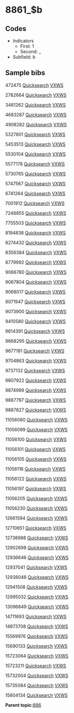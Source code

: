 # 8861\_$b

## Codes

-   Indicators
    -   First: 1
    -   Second: \_
-   Subfield: b

## Sample bibs

472475 [Quicksearch](https://search.library.yale.edu/catalog/472475) [VXWS](http://prodorbis.library.yale.edu:7014/vxws/GetHoldingsService?bibId=472475)

2782664 [Quicksearch](https://search.library.yale.edu/catalog/2782664) [VXWS](http://prodorbis.library.yale.edu:7014/vxws/GetHoldingsService?bibId=2782664)

3461262 [Quicksearch](https://search.library.yale.edu/catalog/3461262) [VXWS](http://prodorbis.library.yale.edu:7014/vxws/GetHoldingsService?bibId=3461262)

4683287 [Quicksearch](https://search.library.yale.edu/catalog/4683287) [VXWS](http://prodorbis.library.yale.edu:7014/vxws/GetHoldingsService?bibId=4683287)

4908282 [Quicksearch](https://search.library.yale.edu/catalog/4908282) [VXWS](http://prodorbis.library.yale.edu:7014/vxws/GetHoldingsService?bibId=4908282)

5327801 [Quicksearch](https://search.library.yale.edu/catalog/5327801) [VXWS](http://prodorbis.library.yale.edu:7014/vxws/GetHoldingsService?bibId=5327801)

5453513 [Quicksearch](https://search.library.yale.edu/catalog/5453513) [VXWS](http://prodorbis.library.yale.edu:7014/vxws/GetHoldingsService?bibId=5453513)

5530104 [Quicksearch](https://search.library.yale.edu/catalog/5530104) [VXWS](http://prodorbis.library.yale.edu:7014/vxws/GetHoldingsService?bibId=5530104)

5577178 [Quicksearch](https://search.library.yale.edu/catalog/5577178) [VXWS](http://prodorbis.library.yale.edu:7014/vxws/GetHoldingsService?bibId=5577178)

5730765 [Quicksearch](https://search.library.yale.edu/catalog/5730765) [VXWS](http://prodorbis.library.yale.edu:7014/vxws/GetHoldingsService?bibId=5730765)

5747567 [Quicksearch](https://search.library.yale.edu/catalog/5747567) [VXWS](http://prodorbis.library.yale.edu:7014/vxws/GetHoldingsService?bibId=5747567)

6741264 [Quicksearch](https://search.library.yale.edu/catalog/6741264) [VXWS](http://prodorbis.library.yale.edu:7014/vxws/GetHoldingsService?bibId=6741264)

7001912 [Quicksearch](https://search.library.yale.edu/catalog/7001912) [VXWS](http://prodorbis.library.yale.edu:7014/vxws/GetHoldingsService?bibId=7001912)

7248855 [Quicksearch](https://search.library.yale.edu/catalog/7248855) [VXWS](http://prodorbis.library.yale.edu:7014/vxws/GetHoldingsService?bibId=7248855)

7755503 [Quicksearch](https://search.library.yale.edu/catalog/7755503) [VXWS](http://prodorbis.library.yale.edu:7014/vxws/GetHoldingsService?bibId=7755503)

8194838 [Quicksearch](https://search.library.yale.edu/catalog/8194838) [VXWS](http://prodorbis.library.yale.edu:7014/vxws/GetHoldingsService?bibId=8194838)

8274432 [Quicksearch](https://search.library.yale.edu/catalog/8274432) [VXWS](http://prodorbis.library.yale.edu:7014/vxws/GetHoldingsService?bibId=8274432)

8356384 [Quicksearch](https://search.library.yale.edu/catalog/8356384) [VXWS](http://prodorbis.library.yale.edu:7014/vxws/GetHoldingsService?bibId=8356384)

8779992 [Quicksearch](https://search.library.yale.edu/catalog/8779992) [VXWS](http://prodorbis.library.yale.edu:7014/vxws/GetHoldingsService?bibId=8779992)

9066780 [Quicksearch](https://search.library.yale.edu/catalog/9066780) [VXWS](http://prodorbis.library.yale.edu:7014/vxws/GetHoldingsService?bibId=9066780)

9067804 [Quicksearch](https://search.library.yale.edu/catalog/9067804) [VXWS](http://prodorbis.library.yale.edu:7014/vxws/GetHoldingsService?bibId=9067804)

9068017 [Quicksearch](https://search.library.yale.edu/catalog/9068017) [VXWS](http://prodorbis.library.yale.edu:7014/vxws/GetHoldingsService?bibId=9068017)

9071947 [Quicksearch](https://search.library.yale.edu/catalog/9071947) [VXWS](http://prodorbis.library.yale.edu:7014/vxws/GetHoldingsService?bibId=9071947)

9073900 [Quicksearch](https://search.library.yale.edu/catalog/9073900) [VXWS](http://prodorbis.library.yale.edu:7014/vxws/GetHoldingsService?bibId=9073900)

9410580 [Quicksearch](https://search.library.yale.edu/catalog/9410580) [VXWS](http://prodorbis.library.yale.edu:7014/vxws/GetHoldingsService?bibId=9410580)

9614391 [Quicksearch](https://search.library.yale.edu/catalog/9614391) [VXWS](http://prodorbis.library.yale.edu:7014/vxws/GetHoldingsService?bibId=9614391)

9668295 [Quicksearch](https://search.library.yale.edu/catalog/9668295) [VXWS](http://prodorbis.library.yale.edu:7014/vxws/GetHoldingsService?bibId=9668295)

9677181 [Quicksearch](https://search.library.yale.edu/catalog/9677181) [VXWS](http://prodorbis.library.yale.edu:7014/vxws/GetHoldingsService?bibId=9677181)

9704863 [Quicksearch](https://search.library.yale.edu/catalog/9704863) [VXWS](http://prodorbis.library.yale.edu:7014/vxws/GetHoldingsService?bibId=9704863)

9737132 [Quicksearch](https://search.library.yale.edu/catalog/9737132) [VXWS](http://prodorbis.library.yale.edu:7014/vxws/GetHoldingsService?bibId=9737132)

9807922 [Quicksearch](https://search.library.yale.edu/catalog/9807922) [VXWS](http://prodorbis.library.yale.edu:7014/vxws/GetHoldingsService?bibId=9807922)

9874989 [Quicksearch](https://search.library.yale.edu/catalog/9874989) [VXWS](http://prodorbis.library.yale.edu:7014/vxws/GetHoldingsService?bibId=9874989)

9887797 [Quicksearch](https://search.library.yale.edu/catalog/9887797) [VXWS](http://prodorbis.library.yale.edu:7014/vxws/GetHoldingsService?bibId=9887797)

9887827 [Quicksearch](https://search.library.yale.edu/catalog/9887827) [VXWS](http://prodorbis.library.yale.edu:7014/vxws/GetHoldingsService?bibId=9887827)

11056080 [Quicksearch](https://search.library.yale.edu/catalog/11056080) [VXWS](http://prodorbis.library.yale.edu:7014/vxws/GetHoldingsService?bibId=11056080)

11056099 [Quicksearch](https://search.library.yale.edu/catalog/11056099) [VXWS](http://prodorbis.library.yale.edu:7014/vxws/GetHoldingsService?bibId=11056099)

11056100 [Quicksearch](https://search.library.yale.edu/catalog/11056100) [VXWS](http://prodorbis.library.yale.edu:7014/vxws/GetHoldingsService?bibId=11056100)

11056101 [Quicksearch](https://search.library.yale.edu/catalog/11056101) [VXWS](http://prodorbis.library.yale.edu:7014/vxws/GetHoldingsService?bibId=11056101)

11056105 [Quicksearch](https://search.library.yale.edu/catalog/11056105) [VXWS](http://prodorbis.library.yale.edu:7014/vxws/GetHoldingsService?bibId=11056105)

11056116 [Quicksearch](https://search.library.yale.edu/catalog/11056116) [VXWS](http://prodorbis.library.yale.edu:7014/vxws/GetHoldingsService?bibId=11056116)

11056122 [Quicksearch](https://search.library.yale.edu/catalog/11056122) [VXWS](http://prodorbis.library.yale.edu:7014/vxws/GetHoldingsService?bibId=11056122)

11056197 [Quicksearch](https://search.library.yale.edu/catalog/11056197) [VXWS](http://prodorbis.library.yale.edu:7014/vxws/GetHoldingsService?bibId=11056197)

11056205 [Quicksearch](https://search.library.yale.edu/catalog/11056205) [VXWS](http://prodorbis.library.yale.edu:7014/vxws/GetHoldingsService?bibId=11056205)

11056230 [Quicksearch](https://search.library.yale.edu/catalog/11056230) [VXWS](http://prodorbis.library.yale.edu:7014/vxws/GetHoldingsService?bibId=11056230)

12661594 [Quicksearch](https://search.library.yale.edu/catalog/12661594) [VXWS](http://prodorbis.library.yale.edu:7014/vxws/GetHoldingsService?bibId=12661594)

12710651 [Quicksearch](https://search.library.yale.edu/catalog/12710651) [VXWS](http://prodorbis.library.yale.edu:7014/vxws/GetHoldingsService?bibId=12710651)

12738988 [Quicksearch](https://search.library.yale.edu/catalog/12738988) [VXWS](http://prodorbis.library.yale.edu:7014/vxws/GetHoldingsService?bibId=12738988)

12902698 [Quicksearch](https://search.library.yale.edu/catalog/12902698) [VXWS](http://prodorbis.library.yale.edu:7014/vxws/GetHoldingsService?bibId=12902698)

12936646 [Quicksearch](https://search.library.yale.edu/catalog/12936646) [VXWS](http://prodorbis.library.yale.edu:7014/vxws/GetHoldingsService?bibId=12936646)

12937041 [Quicksearch](https://search.library.yale.edu/catalog/12937041) [VXWS](http://prodorbis.library.yale.edu:7014/vxws/GetHoldingsService?bibId=12937041)

12938048 [Quicksearch](https://search.library.yale.edu/catalog/12938048) [VXWS](http://prodorbis.library.yale.edu:7014/vxws/GetHoldingsService?bibId=12938048)

12941508 [Quicksearch](https://search.library.yale.edu/catalog/12941508) [VXWS](http://prodorbis.library.yale.edu:7014/vxws/GetHoldingsService?bibId=12941508)

12995032 [Quicksearch](https://search.library.yale.edu/catalog/12995032) [VXWS](http://prodorbis.library.yale.edu:7014/vxws/GetHoldingsService?bibId=12995032)

13096849 [Quicksearch](https://search.library.yale.edu/catalog/13096849) [VXWS](http://prodorbis.library.yale.edu:7014/vxws/GetHoldingsService?bibId=13096849)

14711693 [Quicksearch](https://search.library.yale.edu/catalog/14711693) [VXWS](http://prodorbis.library.yale.edu:7014/vxws/GetHoldingsService?bibId=14711693)

14873708 [Quicksearch](https://search.library.yale.edu/catalog/14873708) [VXWS](http://prodorbis.library.yale.edu:7014/vxws/GetHoldingsService?bibId=14873708)

15569976 [Quicksearch](https://search.library.yale.edu/catalog/15569976) [VXWS](http://prodorbis.library.yale.edu:7014/vxws/GetHoldingsService?bibId=15569976)

15690133 [Quicksearch](https://search.library.yale.edu/catalog/15690133) [VXWS](http://prodorbis.library.yale.edu:7014/vxws/GetHoldingsService?bibId=15690133)

15723064 [Quicksearch](https://search.library.yale.edu/catalog/15723064) [VXWS](http://prodorbis.library.yale.edu:7014/vxws/GetHoldingsService?bibId=15723064)

15723211 [Quicksearch](https://search.library.yale.edu/catalog/15723211) [VXWS](http://prodorbis.library.yale.edu:7014/vxws/GetHoldingsService?bibId=15723211)

15732004 [Quicksearch](https://search.library.yale.edu/catalog/15732004) [VXWS](http://prodorbis.library.yale.edu:7014/vxws/GetHoldingsService?bibId=15732004)

15735084 [Quicksearch](https://search.library.yale.edu/catalog/15735084) [VXWS](http://prodorbis.library.yale.edu:7014/vxws/GetHoldingsService?bibId=15735084)

15804134 [Quicksearch](https://search.library.yale.edu/catalog/15804134) [VXWS](http://prodorbis.library.yale.edu:7014/vxws/GetHoldingsService?bibId=15804134)

**Parent topic:**[886](../../tags/886/886.md)

